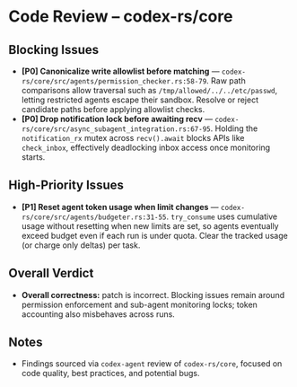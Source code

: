 # Code Review – codex-rs/core

## Blocking Issues
- **[P0] Canonicalize write allowlist before matching** — `codex-rs/core/src/agents/permission_checker.rs:58-79`. Raw path comparisons allow traversal such as `/tmp/allowed/../../etc/passwd`, letting restricted agents escape their sandbox. Resolve or reject candidate paths before applying allowlist checks.
- **[P0] Drop notification lock before awaiting recv** — `codex-rs/core/src/async_subagent_integration.rs:67-95`. Holding the `notification_rx` mutex across `recv().await` blocks APIs like `check_inbox`, effectively deadlocking inbox access once monitoring starts.

## High-Priority Issues
- **[P1] Reset agent token usage when limit changes** — `codex-rs/core/src/agents/budgeter.rs:31-55`. `try_consume` uses cumulative usage without resetting when new limits are set, so agents eventually exceed budget even if each run is under quota. Clear the tracked usage (or charge only deltas) per task.

## Overall Verdict
- **Overall correctness:** patch is incorrect. Blocking issues remain around permission enforcement and sub-agent monitoring locks; token accounting also misbehaves across runs.

## Notes
- Findings sourced via `codex-agent` review of `codex-rs/core`, focused on code quality, best practices, and potential bugs.
